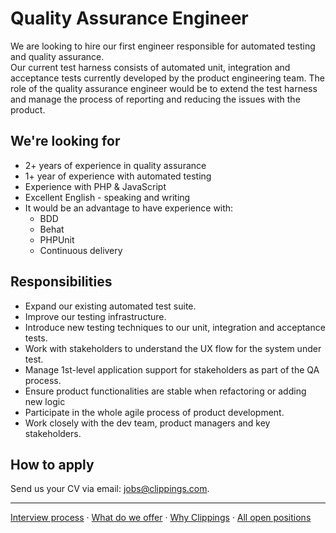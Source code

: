 Quality Assurance Engineer
==========================

We are looking to hire our first engineer responsible for automated testing and quality assurance.  
Our current test harness consists of automated unit, integration and acceptance tests
currently developed by the product engineering team.
The role of the quality assurance engineer would be to extend the test harness
and manage the process of reporting and reducing the issues with the product.

We're looking for
-----------------

- 2+ years of experience in quality assurance
- 1+ year of experience with automated testing
- Experience with PHP & JavaScript
- Excellent English - speaking and writing
- It would be an advantage to have experience with:
    * BDD
    * Behat
    * PHPUnit
    * Continuous delivery

Responsibilities
----------------

- Expand our existing automated test suite.
- Improve our testing infrastructure.
- Introduce new testing techniques to our unit, integration and acceptance tests.
- Work with stakeholders to understand the UX flow for the system under test.
- Manage 1st-level application support for stakeholders as part of the QA process.
- Ensure product functionalities are stable when refactoring or adding new logic
- Participate in the whole agile process of product development.
- Work closely with the dev team, product managers and key stakeholders.

How to apply
------------

Send us your CV via email:
[jobs@clippings.com](mailto:jobs@clippings.com?subject=Quality+Assurance+Engineer+application).

---

[Interview process](../interview-process#readme)
&middot;
[What do we offer](../readme.md#what-do-we-offer)
&middot;
[Why Clippings](../why-clippings.md)
&middot;
[All open positions](../readme.md#open-positions)
